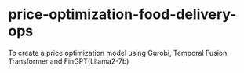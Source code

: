 # price-optimization-food-delivery-ops
To create a price optimization model using Gurobi, Temporal Fusion Transformer and FinGPT(Lllama2-7b)
